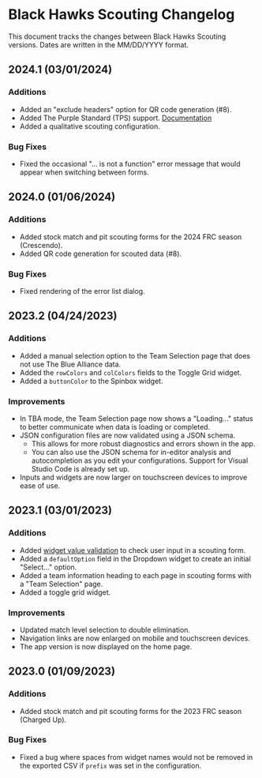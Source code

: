 # Black Hawks Scouting Changelog

This document tracks the changes between Black Hawks Scouting versions. Dates are written in the MM/DD/YYYY format.

## 2024.1 (03/01/2024)

### Additions

- Added an "exclude headers" option for QR code generation (#8).
- Added The Purple Standard (TPS) support. [Documentation](tps.md)
- Added a qualitative scouting configuration.

### Bug Fixes

- Fixed the occasional "... is not a function" error message that would appear when switching between forms.

## 2024.0 (01/06/2024)

### Additions

- Added stock match and pit scouting forms for the 2024 FRC season (Crescendo).
- Added QR code generation for scouted data (#8).

### Bug Fixes

- Fixed rendering of the error list dialog.

## 2023.2 (04/24/2023)

### Additions

- Added a manual selection option to the Team Selection page that does not use The Blue Alliance data.
- Added the `rowColors` and `colColors` fields to the Toggle Grid widget.
- Added a `buttonColor` to the Spinbox widget.

### Improvements

- In TBA mode, the Team Selection page now shows a "Loading..." status to better communicate when data is loading or completed.
- JSON configuration files are now validated using a JSON schema.
  - This allows for more robust diagnostics and errors shown in the app.
  - You can also use the JSON schema for in-editor analysis and autocompletion as you edit your configurations. Support for Visual Studio Code is already set up.
- Inputs and widgets are now larger on touchscreen devices to improve ease of use.

## 2023.1 (03/01/2023)

### Additions

- Added [widget value validation](validation.md) to check user input in a scouting form.
- Added a `defaultOption` field in the Dropdown widget to create an initial "Select..." option.
- Added a team information heading to each page in scouting forms with a "Team Selection" page.
- Added a toggle grid widget.

### Improvements

- Updated match level selection to double elimination.
- Navigation links are now enlarged on mobile and touchscreen devices.
- The app version is now displayed on the home page.

## 2023.0 (01/09/2023)

### Additions

- Added stock match and pit scouting forms for the 2023 FRC season (Charged Up).

### Bug Fixes

- Fixed a bug where spaces from widget names would not be removed in the exported CSV if `prefix` was set in the configuration.
